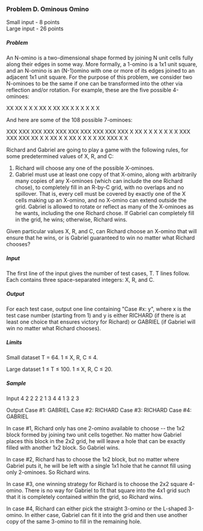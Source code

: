 ### Problem D. Ominous Omino

Small input - 8 points	
Large input - 26 points	

##### Problem

An N-omino is a two-dimensional shape formed by joining N unit cells fully along their edges in some way. More formally, a 1-omino is a 1x1 unit square, and an N-omino is an (N-1)omino with one or more of its edges joined to an adjacent 1x1 unit square. For the purpose of this problem, we consider two N-ominoes to be the same if one can be transformed into the other via reflection and/or rotation. For example, these are the five possible 4-ominoes:

XX  XX  X   X   X
XX  X   XX  XX  X
    X   X    X  X
                X

And here are some of the 108 possible 7-ominoes:

XXX  XXX XXX XXX  XXX XXX  XXX  XXX  XXX  XXX
X XX X X X X X X  X    XXX  XXX  XXX  XX   X 
   X XX  X X   XX X    X     X     X   XX XXX
                  X
                  X

Richard and Gabriel are going to play a game with the following rules, for some predetermined values of X, R, and C:

1. Richard will choose any one of the possible X-ominoes.
2. Gabriel must use at least one copy of that X-omino, along with arbitrarily many copies of any X-ominoes (which can include the one Richard chose), to completely fill in an R-by-C grid, with no overlaps and no spillover. That is, every cell must be covered by exactly one of the X cells making up an X-omino, and no X-omino can extend outside the grid. Gabriel is allowed to rotate or reflect as many of the X-ominoes as he wants, including the one Richard chose. If Gabriel can completely fill in the grid, he wins; otherwise, Richard wins.

Given particular values X, R, and C, can Richard choose an X-omino that will ensure that he wins, or is Gabriel guaranteed to win no matter what Richard chooses?

##### Input

The first line of the input gives the number of test cases, T. T lines follow. Each contains three space-separated integers: X, R, and C.

##### Output

For each test case, output one line containing "Case #x: y", where x is the test case number (starting from 1) and y is either RICHARD (if there is at least one choice that ensures victory for Richard) or GABRIEL (if Gabriel will win no matter what Richard chooses).

##### Limits

Small dataset
T = 64.
1 ≤ X, R, C ≤ 4.

Large dataset
1 ≤ T ≤ 100.
1 ≤ X, R, C ≤ 20.

##### Sample


Input 
4
2 2 2
2 1 3
4 4 1
3 2 3

Output 
Case #1: GABRIEL
Case #2: RICHARD
Case #3: RICHARD
Case #4: GABRIEL

In case #1, Richard only has one 2-omino available to choose -- the 1x2 block formed by joining two unit cells together. No matter how Gabriel places this block in the 2x2 grid, he will leave a hole that can be exactly filled with another 1x2 block. So Gabriel wins.

In case #2, Richard has to choose the 1x2 block, but no matter where Gabriel puts it, he will be left with a single 1x1 hole that he cannot fill using only 2-ominoes. So Richard wins.

In case #3, one winning strategy for Richard is to choose the 2x2 square 4-omino. There is no way for Gabriel to fit that square into the 4x1 grid such that it is completely contained within the grid, so Richard wins.

In case #4, Richard can either pick the straight 3-omino or the L-shaped 3-omino. In either case, Gabriel can fit it into the grid and then use another copy of the same 3-omino to fill in the remaining hole.